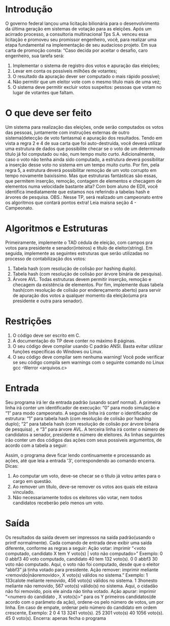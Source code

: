 # Introdução
O governo federal lançou uma licitação bilionária para o desenvolvimento da última geração em
sistemas de votação para as eleições. Após um acirrado processo, a consultoria multinacional Tps
S.A. venceu essa licitação e promoveu seu promissor engenheiro, você, para realizar uma etapa
fundamental na implementação de seu audacioso projeto.
Em sua carta de promoção consta: “Caso decida por aceitar o desafio, caro engenheiro, sua tarefa
será:
1. Implementar o sistema de registro dos votos e apuração das eleições;
2. Levar em conta os possíveis milhões de votantes;
3. O resultado da apuração dever ser computado o mais rápido possível;
4. Não permitir que um eleitor vote com o mesmo título mais de uma vez;
5. O sistema deve permitir excluir votos suspeitos: pessoas que votam no lugar de votantes que
faltam.

# O que deve ser feito
Um sistema para realização das eleições, onde serão computados os votos das pessoas, juntamente
com instruções externas de outro sistema(detecção de voto fantasma) e apuração dos resultados.
Tendo em vista a regra 2 e 4 de sua carta que foi auto-destruída, você deverá utilizar uma estrutura
de dados que possibilite checar se o voto de um determinado título já foi computado ou não, num
tempo muito curto. Adicionalmente, caso o voto não tenha ainda sido computado, a estrutura deverá
possibilitar a inserção desse voto no sistema em um tempo muito curto. Por fim, pela regra 5, a
estrutura deverá possibilitar remoção de um voto corrupto em tempo novamente baixíssimo.
Mas que estruturas fantásticas são essas, que permitem inserção, remoção, contagem de elementos e
checagem de elementos numa velocidade bastante alta? Com bom aluno de EDII, você identifica
imediatamente que estamos nos referindo a tabelas hash e árvores de pesquisa.
OBS.: Nesse TP, será realizado um campeonato entre os algoritmos que contará pontos extra! Leia
maisna seção 4 - Campeonato.

# Algoritmos e Estruturas
Primeiramente, implemente o TAD cédula de eleição, com campos pra votos para presidente e
senador(inteiros) e título de eleitor(string).
Em seguida, implemente as seguintes estruturas que serão utilizadas no processo de contabilização
dos votos:
1. Tabela hash (com resolução de colisão por hashing duplo).
2. Tabela hash (com resolução de colisão por árvore binária de pesquisa).
3. Árvore AVL.
Todas estruturas devem permitir inserção, remoção e checagem da existência de elementos.
Por fim, implemente duas tabela hash(com resolução de colisão por endereçamento aberto) para
servir de apuração dos votos a qualquer momento da eleição(uma pra presidente e outra para
senador).

# Restrições
1. O código deve ser escrito em C.
2. A documentação do TP deve conter no máximo 8 páginas.
3. O seu código deve compilar usando C padrão ANSI. Basta evitar utilizar funções específicas
do Windows ou Linux.
4. O seu código deve compilar sem nenhuma warning! Você pode verificar se seu código
compila sem warnings com o seguinte comando no Linux
gcc -Werror <arquivos.c>

# Entrada
Seu programa irá ler da entrada padrão (usando scanf normal).
A primeira linha irá conter um identificador de execução: “0” para modo simulação e “1” para
modo campeonato.
A segunda linha irá conter o identificador de estrutura: “1” para tabela hash (com resolução de
colisão por hashing duplo); “2” para tabela hash (com resolução de colisão por árvore binária de
pesquisa) , e “3” para árvore AVL.
A terceira linha irá conter o número de candidatos a senador, presidente e número de eleitores. As
linhas seguintes irão conter um dos códigos das ações com seus possíveis argumentos, de acordo
com a tabela a seguir:



Assim, o programa deve ficar lendo continuamente e processando as ações, até que leia a entrada
'3', correspondendo ao comando encerra.
Dicas:
1. Ao computar um voto, deve-se checar se o título já votou antes para o cargo em questão.
2. Ao remover um título, deve-se remover os votos aos quais ele estava vinculado.
3. Não necessariamente todos os eleitores vão votar, nem todos candidatos receberão pelo
menos um voto.

# Saída
Os resultados da saída devem ser impressos na saída padrão(usando o printf normalmente). Cada
comando de entrada deve exibir uma saída diferente, conforme as regras a seguir:
Ação votar: imprimir “<voto computado, candidato X tem Y voto(s) | voto não computado>”
Exemplo:
0 0 abbf3 40
voto computado, candidato 40 tem 132 voto(s).
0 0 abbf3 30
voto não computado.
Aqui, o voto não foi computado, desde que o eleitor “abbf3” já tinha votado para presidente.
Ação remover: imprimir meliante <removido|nãoremovido>, X voto(s) válidos no sistema.”
Exemplo:
1 133calote
meliante removido, 456 voto(s) válidos no sistema.
1 3honesto
meliante não removido, 567 voto(s) válido(s) no sistema.
Aqui, o cidadão não foi removido, pois ele ainda não tinha votado.
Ação apurar: imprimir “<numero do candidato , X voto(s)>” para os Y primeiros candidatos(de
acordo com o parâmeto da ação), ordene-os pelo número de votos, um por linha. Em caso de
empate, ordenar pelo número do candidato em ordem crescente, Exemplo:
2 0 4
13 3241 voto(s).
25 2301 voto(s)
40 1056 voto(s).
45 0 voto(s).
Encerra: apenas fecha o programa

